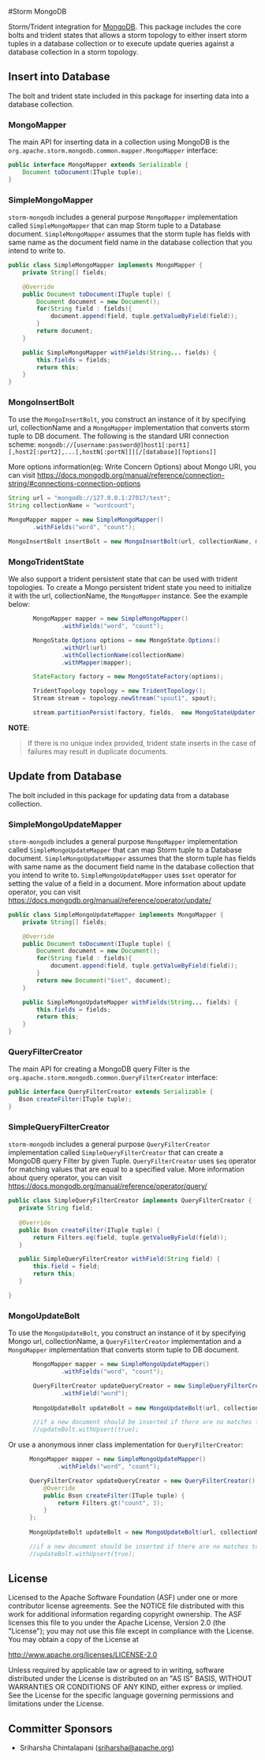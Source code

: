 #Storm MongoDB

Storm/Trident integration for [MongoDB](https://www.mongodb.org/). This package includes the core bolts and trident states that allows a storm topology to either insert storm tuples in a database collection or to execute update queries against a database collection in a storm topology.

## Insert into Database
The bolt and trident state included in this package for inserting data into a database collection.

### MongoMapper
The main API for inserting data in a collection using MongoDB is the `org.apache.storm.mongodb.common.mapper.MongoMapper` interface:

```java
public interface MongoMapper extends Serializable {
    Document toDocument(ITuple tuple);
}
```

### SimpleMongoMapper
`storm-mongodb` includes a general purpose `MongoMapper` implementation called `SimpleMongoMapper` that can map Storm tuple to a Database document.  `SimpleMongoMapper` assumes that the storm tuple has fields with same name as the document field name in the database collection that you intend to write to.

```java
public class SimpleMongoMapper implements MongoMapper {
    private String[] fields;

    @Override
    public Document toDocument(ITuple tuple) {
        Document document = new Document();
        for(String field : fields){
            document.append(field, tuple.getValueByField(field));
        }
        return document;
    }

    public SimpleMongoMapper withFields(String... fields) {
        this.fields = fields;
        return this;
    }
}
```

### MongoInsertBolt
To use the `MongoInsertBolt`, you construct an instance of it by specifying url, collectionName and a `MongoMapper` implementation that converts storm tuple to DB document. The following is the standard URI connection scheme:
 `mongodb://[username:password@]host1[:port1][,host2[:port2],...[,hostN[:portN]]][/[database][?options]]`

More options information(eg: Write Concern Options) about Mongo URI, you can visit https://docs.mongodb.org/manual/reference/connection-string/#connections-connection-options

 ```java
String url = "mongodb://127.0.0.1:27017/test";
String collectionName = "wordcount";

MongoMapper mapper = new SimpleMongoMapper()
        .withFields("word", "count");

MongoInsertBolt insertBolt = new MongoInsertBolt(url, collectionName, mapper);
 ```

### MongoTridentState
We also support a trident persistent state that can be used with trident topologies. To create a Mongo persistent trident state you need to initialize it with the url, collectionName, the `MongoMapper` instance. See the example below:

 ```java
        MongoMapper mapper = new SimpleMongoMapper()
                .withFields("word", "count");

        MongoState.Options options = new MongoState.Options()
                .withUrl(url)
                .withCollectionName(collectionName)
                .withMapper(mapper);

        StateFactory factory = new MongoStateFactory(options);

        TridentTopology topology = new TridentTopology();
        Stream stream = topology.newStream("spout1", spout);

        stream.partitionPersist(factory, fields,  new MongoStateUpdater(), new Fields());
 ```
 **NOTE**:
 >If there is no unique index provided, trident state inserts in the case of failures may result in duplicate documents.

## Update from Database
The bolt included in this package for updating data from a database collection.

### SimpleMongoUpdateMapper
`storm-mongodb` includes a general purpose `MongoMapper` implementation called `SimpleMongoUpdateMapper` that can map Storm tuple to a Database document. `SimpleMongoUpdateMapper` assumes that the storm tuple has fields with same name as the document field name in the database collection that you intend to write to.
`SimpleMongoUpdateMapper` uses `$set` operator for setting the value of a field in a document. More information about update operator, you can visit 
https://docs.mongodb.org/manual/reference/operator/update/

```java
public class SimpleMongoUpdateMapper implements MongoMapper {
    private String[] fields;

    @Override
    public Document toDocument(ITuple tuple) {
        Document document = new Document();
        for(String field : fields){
            document.append(field, tuple.getValueByField(field));
        }
        return new Document("$set", document);
    }

    public SimpleMongoUpdateMapper withFields(String... fields) {
        this.fields = fields;
        return this;
    }
}
```


 
### QueryFilterCreator
The main API for creating a MongoDB query Filter is the `org.apache.storm.mongodb.common.QueryFilterCreator` interface:

 ```java
public interface QueryFilterCreator extends Serializable {
    Bson createFilter(ITuple tuple);
}
 ```

### SimpleQueryFilterCreator
`storm-mongodb` includes a general purpose `QueryFilterCreator` implementation called `SimpleQueryFilterCreator` that can create a MongoDB query Filter by given Tuple.  `QueryFilterCreator` uses `$eq` operator for matching values that are equal to a specified value. More information about query operator, you can visit 
https://docs.mongodb.org/manual/reference/operator/query/

 ```java
public class SimpleQueryFilterCreator implements QueryFilterCreator {
    private String field;
    
    @Override
    public Bson createFilter(ITuple tuple) {
        return Filters.eq(field, tuple.getValueByField(field));
    }

    public SimpleQueryFilterCreator withField(String field) {
        this.field = field;
        return this;
    }

}
 ```

### MongoUpdateBolt
To use the `MongoUpdateBolt`,  you construct an instance of it by specifying Mongo url, collectionName, a `QueryFilterCreator` implementation and a `MongoMapper` implementation that converts storm tuple to DB document.

 ```java
        MongoMapper mapper = new SimpleMongoUpdateMapper()
                .withFields("word", "count");

        QueryFilterCreator updateQueryCreator = new SimpleQueryFilterCreator()
                .withField("word");
        
        MongoUpdateBolt updateBolt = new MongoUpdateBolt(url, collectionName, updateQueryCreator, mapper);

        //if a new document should be inserted if there are no matches to the query filter
        //updateBolt.withUpsert(true);
 ```
 
 Or use a anonymous inner class implementation for `QueryFilterCreator`:
 
  ```java
        MongoMapper mapper = new SimpleMongoUpdateMapper()
                .withFields("word", "count");

        QueryFilterCreator updateQueryCreator = new QueryFilterCreator() {
            @Override
            public Bson createFilter(ITuple tuple) {
                return Filters.gt("count", 3);
            }
        };
        
        MongoUpdateBolt updateBolt = new MongoUpdateBolt(url, collectionName, updateQueryCreator, mapper);

        //if a new document should be inserted if there are no matches to the query filter
        //updateBolt.withUpsert(true);
 ```

## License

Licensed to the Apache Software Foundation (ASF) under one
or more contributor license agreements.  See the NOTICE file
distributed with this work for additional information
regarding copyright ownership.  The ASF licenses this file
to you under the Apache License, Version 2.0 (the
"License"); you may not use this file except in compliance
with the License.  You may obtain a copy of the License at

  http://www.apache.org/licenses/LICENSE-2.0

Unless required by applicable law or agreed to in writing,
software distributed under the License is distributed on an
"AS IS" BASIS, WITHOUT WARRANTIES OR CONDITIONS OF ANY
KIND, either express or implied.  See the License for the
specific language governing permissions and limitations
under the License.

## Committer Sponsors

 * Sriharsha Chintalapani ([sriharsha@apache.org](mailto:sriharsha@apache.org))
 
